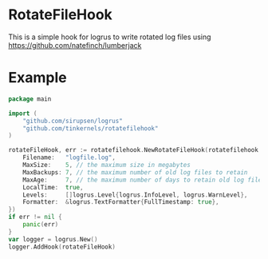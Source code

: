 # RotateFileHook

This is a simple hook for logrus to write rotated log files using https://github.com/natefinch/lumberjack


# Example

```go
package main

import (
	"github.com/sirupsen/logrus"
	"github.com/tinkernels/rotatefilehook"
)

rotateFileHook, err := rotatefilehook.NewRotateFileHook(rotatefilehook.RotateFileConfig{
    Filename:   "logfile.log",
    MaxSize:    5, // the maximum size in megabytes
    MaxBackups: 7, // the maximum number of old log files to retain
    MaxAge:     7, // the maximum number of days to retain old log files
    LocalTime:  true,
    Levels:     []logrus.Level{logrus.InfoLevel, logrus.WarnLevel},
    Formatter:  &logrus.TextFormatter{FullTimestamp: true},
})
if err != nil {
    panic(err)
}
var logger = logrus.New()
logger.AddHook(rotateFileHook)
```